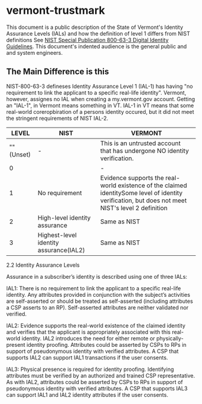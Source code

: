 # vermont-trustmark
This document is a public description of the State of Vermont's Identity Assurance Levels (IALs) and how the definition of level 1 differs from NIST definitions See [NIST Special Publication 800-63-3 Digital Identity Guidelines](https://pages.nist.gov/800-63-3/). This document's indented audience is the general public and and system engineers.

The Main Difference is this
---------------------------

NIST-800-63-3 defineses Identity Assurance Level 1 (IAL-1) has having "no requirement to link the applicant to a specific real-life identity". Vermont, however, assignes no IAL when creating a my.vermont.gov account. Getting an "IAL-1", in Vermont means something in VT. IAL-1 in VT means that some real-world coreropbiration of a persons identity occured, but it did not meet the stringent requirements of NIST IAL-2.


| LEVEL                  | NIST    |VERMONT|
| -----------            | ------- |------
| "" (Unset)             | -       | This is an untrusted account that has undergone NO identity verification.
| 0 |                    | -       | Administrative reset. IAL may be set to `0` by Vermont.  This may happen to allow Identity verification retry or when the account is suspected to be compromised.|
| 1 | No requirement     | Evidence supports the real-world existence of the claimed identitySome level of identity verification, but does not meet NIST's level 2 definition    |
| 2 | High-level identity assurance    | Same as NIST |
| 3 | Highest-level identity assurance(IAL2)| Same as NIST |

2.2 Identity Assurance Levels

Assurance in a subscriber’s identity is described using one of three IALs:

IAL1: There is no requirement to link the applicant to a specific real-life identity. Any attributes provided in conjunction with the subject’s activities are self-asserted or should be treated as self-asserted (including attributes a CSP asserts to an RP). Self-asserted attributes are neither validated nor verified.

IAL2: Evidence supports the real-world existence of the claimed identity and verifies that the applicant is appropriately associated with this real-world identity. IAL2 introduces the need for either remote or physically-present identity proofing. Attributes could be asserted by CSPs to RPs in support of pseudonymous identity with verified attributes. A CSP that supports IAL2 can support IAL1 transactions if the user consents.

IAL3: Physical presence is required for identity proofing. Identifying attributes must be verified by an authorized and trained CSP representative. As with IAL2, attributes could be asserted by CSPs to RPs in support of pseudonymous identity with verified attributes. A CSP that supports IAL3 can support IAL1 and IAL2 identity attributes if the user consents.


